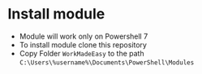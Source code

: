 # Install module

- Module will work only on Powershell 7
- To install module clone this repository
- Copy Folder `WorkMadeEasy` to the path `C:\Users\%username%\Documents\PowerShell\Modules`